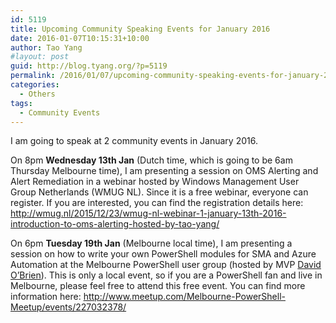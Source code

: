 ```yaml
---
id: 5119
title: Upcoming Community Speaking Events for January 2016
date: 2016-01-07T10:15:31+10:00
author: Tao Yang
#layout: post
guid: http://blog.tyang.org/?p=5119
permalink: /2016/01/07/upcoming-community-speaking-events-for-january-2016/
categories:
  - Others
tags:
  - Community Events
---
```

I am going to speak at 2 community events in January 2016.

On 8pm <strong>Wednesday 13th Jan</strong> (Dutch time, which is going to be 6am Thursday Melbourne time), I am presenting a session on OMS Alerting and Alert Remediation in a webinar hosted by Windows Management User Group Netherlands (WMUG NL). Since it is a free webinar, everyone can register. If you are interested, you can find the registration details here: <a title="http://wmug.nl/2015/12/23/wmug-nl-webinar-1-january-13th-2016-introduction-to-oms-alerting-hosted-by-tao-yang/" href="http://wmug.nl/2015/12/23/wmug-nl-webinar-1-january-13th-2016-introduction-to-oms-alerting-hosted-by-tao-yang/">http://wmug.nl/2015/12/23/wmug-nl-webinar-1-january-13th-2016-introduction-to-oms-alerting-hosted-by-tao-yang/</a>

On 6pm <strong>Tuesday 19th Jan</strong> (Melbourne local time), I am presenting a session on how to write your own PowerShell modules for SMA and Azure Automation at the Melbourne PowerShell user group (hosted by MVP <a href="https://twitter.com/david_obrien">David O’Brien</a>). This is only a local event, so if you are a PowerShell fan and live in Melbourne, please feel free to attend this free event. You can find more information here: <a title="http://www.meetup.com/Melbourne-PowerShell-Meetup/events/227032378/" href="http://www.meetup.com/Melbourne-PowerShell-Meetup/events/227032378/">http://www.meetup.com/Melbourne-PowerShell-Meetup/events/227032378/</a>